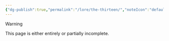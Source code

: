 ```yaml
---
{"dg-publish":true,"permalink":"/lore/the-thirteen/","noteIcon":"default"}
---
```

  
>[!warning] 
>This page is either entirely or partially incomplete. 

